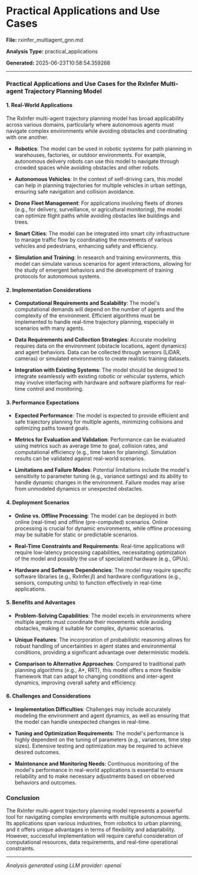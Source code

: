 # Practical Applications and Use Cases

**File:** rxinfer_multiagent_gnn.md

**Analysis Type:** practical_applications

**Generated:** 2025-06-23T10:58:54.359268

---

### Practical Applications and Use Cases for the RxInfer Multi-agent Trajectory Planning Model

#### 1. Real-World Applications
The RxInfer multi-agent trajectory planning model has broad applicability across various domains, particularly where autonomous agents must navigate complex environments while avoiding obstacles and coordinating with one another.

- **Robotics**: The model can be used in robotic systems for path planning in warehouses, factories, or outdoor environments. For example, autonomous delivery robots can use this model to navigate through crowded spaces while avoiding obstacles and other robots.

- **Autonomous Vehicles**: In the context of self-driving cars, this model can help in planning trajectories for multiple vehicles in urban settings, ensuring safe navigation and collision avoidance.

- **Drone Fleet Management**: For applications involving fleets of drones (e.g., for delivery, surveillance, or agricultural monitoring), the model can optimize flight paths while avoiding obstacles like buildings and trees.

- **Smart Cities**: The model can be integrated into smart city infrastructure to manage traffic flow by coordinating the movements of various vehicles and pedestrians, enhancing safety and efficiency.

- **Simulation and Training**: In research and training environments, this model can simulate various scenarios for agent interactions, allowing for the study of emergent behaviors and the development of training protocols for autonomous systems.

#### 2. Implementation Considerations
- **Computational Requirements and Scalability**: The model's computational demands will depend on the number of agents and the complexity of the environment. Efficient algorithms must be implemented to handle real-time trajectory planning, especially in scenarios with many agents.

- **Data Requirements and Collection Strategies**: Accurate modeling requires data on the environment (obstacle locations, agent dynamics) and agent behaviors. Data can be collected through sensors (LiDAR, cameras) or simulated environments to create realistic training datasets.

- **Integration with Existing Systems**: The model should be designed to integrate seamlessly with existing robotic or vehicular systems, which may involve interfacing with hardware and software platforms for real-time control and monitoring.

#### 3. Performance Expectations
- **Expected Performance**: The model is expected to provide efficient and safe trajectory planning for multiple agents, minimizing collisions and optimizing paths toward goals. 

- **Metrics for Evaluation and Validation**: Performance can be evaluated using metrics such as average time to goal, collision rates, and computational efficiency (e.g., time taken for planning). Simulation results can be validated against real-world scenarios.

- **Limitations and Failure Modes**: Potential limitations include the model's sensitivity to parameter tuning (e.g., variance settings) and its ability to handle dynamic changes in the environment. Failure modes may arise from unmodeled dynamics or unexpected obstacles.

#### 4. Deployment Scenarios
- **Online vs. Offline Processing**: The model can be deployed in both online (real-time) and offline (pre-computed) scenarios. Online processing is crucial for dynamic environments, while offline processing may be suitable for static or predictable scenarios.

- **Real-Time Constraints and Requirements**: Real-time applications will require low-latency processing capabilities, necessitating optimization of the model and possibly the use of specialized hardware (e.g., GPUs).

- **Hardware and Software Dependencies**: The model may require specific software libraries (e.g., RxInfer.jl) and hardware configurations (e.g., sensors, computing units) to function effectively in real-time applications.

#### 5. Benefits and Advantages
- **Problem-Solving Capabilities**: The model excels in environments where multiple agents must coordinate their movements while avoiding obstacles, making it suitable for complex, dynamic scenarios.

- **Unique Features**: The incorporation of probabilistic reasoning allows for robust handling of uncertainties in agent states and environmental conditions, providing a significant advantage over deterministic models.

- **Comparison to Alternative Approaches**: Compared to traditional path planning algorithms (e.g., A*, RRT), this model offers a more flexible framework that can adapt to changing conditions and inter-agent dynamics, improving overall safety and efficiency.

#### 6. Challenges and Considerations
- **Implementation Difficulties**: Challenges may include accurately modeling the environment and agent dynamics, as well as ensuring that the model can handle unexpected changes in real-time.

- **Tuning and Optimization Requirements**: The model's performance is highly dependent on the tuning of parameters (e.g., variances, time step sizes). Extensive testing and optimization may be required to achieve desired outcomes.

- **Maintenance and Monitoring Needs**: Continuous monitoring of the model's performance in real-world applications is essential to ensure reliability and to make necessary adjustments based on observed behaviors and outcomes.

### Conclusion
The RxInfer multi-agent trajectory planning model represents a powerful tool for navigating complex environments with multiple autonomous agents. Its applications span various industries, from robotics to urban planning, and it offers unique advantages in terms of flexibility and adaptability. However, successful implementation will require careful consideration of computational resources, data requirements, and real-time operational constraints.

---

*Analysis generated using LLM provider: openai*
